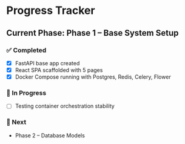 # Progress Tracker

## Current Phase: Phase 1 – Base System Setup

### ✅ Completed
- [x] FastAPI base app created
- [x] React SPA scaffolded with 5 pages
- [x] Docker Compose running with Postgres, Redis, Celery, Flower

### 🚧 In Progress
- [ ] Testing container orchestration stability

### 🧩 Next
- Phase 2 – Database Models
